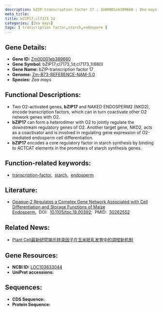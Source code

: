 ```yaml
---
description: bZIP-transcription factor 17 ; Zm00001eb389660 ; Zea mays
meta_title:
title: bZIP17;cl7173_1d
categories: [Zea mays]
tags: [ transcription factor,starch,endosperm ]
---
```


## Gene Details:
- **Gene ID:**	[Zm00001eb389660](https://www.maizegdb.org/gene_center/gene/Zm00001eb389660)
- **Gene Symbol:** bZIP17;cl7173_1d;cl7173_1(680)
- **Gene Name:** bZIP-transcription factor 17
- **Genome:** [Zm-B73-REFERENCE-NAM-5.0](https://www.maizegdb.org/genome/assembly/Zm-B73-REFERENCE-NAM-5.0)
- **Species:** *Zea mays*

## Functional Descriptions:
   - Two O2-activated genes, **bZIP17** and NAKED ENDOSPERM2 (NKD2), encode transcription factors, which can in turn coactivate other O2 network genes with O2.
   - **bZIP17** can form a heterodimer with O2 to jointly regulate the downstream regulatory genes of O2. Another target gene, NKD2, acts as a coactivator and is involved in regulating gene expression of O2-mediated endosperm cell differentiation.
   - **bZIP17** encodes a core regulatory factor in starch synthesis by binding to ACTCAT elements in the promoters of starch synthesis genes.

## Function-related keywords:
- [transcription-factor](/tags/transcription-factor/),&nbsp;&nbsp;[starch](/tags/starch/),&nbsp;&nbsp;[endosperm](/tags/endosperm/)

## Literature:
   - [Opaque-2 Regulates a Complex Gene Network Associated with Cell Differentiation and Storage Functions of Maize Endosperm.]( https://academic.oup.com/plcell/article/30/10/2425/6099477?login=true)&nbsp;&nbsp;DOI:&nbsp;&nbsp;[10.1105/tpc.18.00392](https://academic.oup.com/plcell/article/30/10/2425/6099477?login=true);&nbsp;&nbsp;PMID:&nbsp;&nbsp;[30262552](https://pubmed.ncbi.nlm.nih.gov/30262552/)

## Related News:
   - [Plant Cell最新研究揭示转录因子在玉米胚乳发育中的调控新机制](https://mp.weixin.qq.com/s?__biz=MzU3ODY3MDM0NA==&mid=2247487904&idx=1&sn=c07466057e0469d91e2fd2eb9976fe21&chksm=fd708bc7ca0702d15acb1c5ffd89e7558f5603d4d17ec3b2c89414810cfbc5bdc52e5e14e27b&scene=27#wechat_redirect)

## Gene Resources:
- **NCBI ID:**  [LOC103633044](https://www.ncbi.nlm.nih.gov/gene/?term=LOC103633044)
- **UniProt accessions:** [](https://www.uniprot.org/uniprotkb//entry)



## Sequences:
- **CDS Sequence:**
- **Protein Sequence:**

